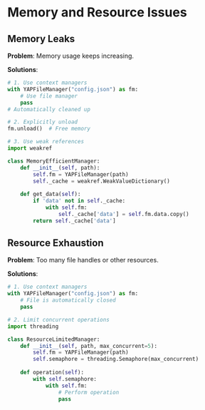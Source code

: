# Memory and Resource Issues

## Memory Leaks

**Problem**: Memory usage keeps increasing.

**Solutions**:
```python
# 1. Use context managers
with YAPFileManager("config.json") as fm:
    # Use file manager
    pass
# Automatically cleaned up

# 2. Explicitly unload
fm.unload()  # Free memory

# 3. Use weak references
import weakref

class MemoryEfficientManager:
    def __init__(self, path):
        self.fm = YAPFileManager(path)
        self._cache = weakref.WeakValueDictionary()
    
    def get_data(self):
        if 'data' not in self._cache:
            with self.fm:
                self._cache['data'] = self.fm.data.copy()
        return self._cache['data']
```

## Resource Exhaustion

**Problem**: Too many file handles or other resources.

**Solutions**:
```python
# 1. Use context managers
with YAPFileManager("config.json") as fm:
    # File is automatically closed
    pass

# 2. Limit concurrent operations
import threading

class ResourceLimitedManager:
    def __init__(self, path, max_concurrent=5):
        self.fm = YAPFileManager(path)
        self.semaphore = threading.Semaphore(max_concurrent)
    
    def operation(self):
        with self.semaphore:
            with self.fm:
                # Perform operation
                pass
```

